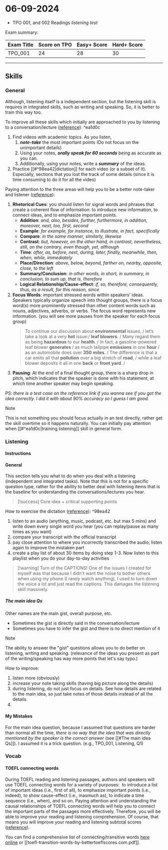 # 06-09-2024

- TPO 001, and 002 Readings *listening test*

Exam summary:

| Exam Title | Score on TPO | Easy+ Score | Hard+ Score |
| ---------- | ------------ | ----------- | ----------- |
| TPO_001    | 24           | 28          | 30          |

---
## Skills

### General
Although, listening itself is a independent section, but the listening skill is requires in integrated skills, such as writing and speaking. So, it is better to train this way too.

To improve all these skills which initially are approached to you by listening to a conversation/lecture ([reference](https://bettertoeflscores.com/toefl-ibt-listening-take-control-by-doing-three-homework-exercises/1491/)): ^ea1d0c
1. Find videos with academic topics. As you listen, 
	1. ***note-take*** the most important points (Do not focus on the unimportant details)
	2. Using your notes, ***orally speak for 60 seconds*** being as accurate as you can.
	3. Additionally, using your notes, write a ***summary*** of the ideas.
2. Practice [[#^98ea42|dictation]] for each video (or a subset of it). Especially, sections that you lost the track of some details (since it is time consuming to do it for all the video)

Paying attention to the three areas will help you to be a better note-taker and listener ([reference](https://bettertoeflscores.com/three-tips-for-better-listening-on-the-toefl-ibt/279/)):
1. **Rhetorical Cues**: you should listen for signal words and phrases that create a coherent flow of information: to introduce new information, to connect ideas, and to emphasize important points.
	- **Addition**: _and, also, besides, further, furthermore, in addition, moreover, next, too, first, second_
	- **Example**: _for example, for instance, to illustrate, in fact, specifically_
	- **Compare**: _in the same manner, similarly, likewise_
	- **Contrast**: _but, however, on the other hand, in contrast, nevertheless, still, on the contrary, even though, yet, although_
	- **Time**: _after, as, before, next, during, later, finally, meanwhile, then, when, while, immediately_
	- **Place/Direction**: _above, below, beyond, farther on, nearby, opposite, close, to the left_
	- **Summary/Conclusion**: _in other words, in short, in summary, in conclusion, to sum up, that is, therefore_
	- **Logical Relationship/Cause-effect**: _if, so, therefore, consequently, thus, as a result, for this reason, since_
2. **Focus Words**: important stressed words within speakers’ ideas. Speakers typically organize speech into thought groups, there is a focus word(s) more prominently stressed than other content words such as nouns, adjectives, adverbs, or verbs. The focus word represents new information. (you will see more pauses from the speaker for each focus group)
	> To continue our discussion about **environmental** issues, / let’s take a look at a very **hot** issue:/ **leaf blowers**. / Many regard them as being **hazardous** to our **health**. / In fact, a gasoline-powered leaf blower **generates** / as much tailpipe **emissions** in one **hour** / as an automobile does over **350** **miles**. / The difference is that a car emits all that **pollution** over a big stretch of **road**, / while a leaf blower deposits it all in one **back** or **front** **yard**. /
3. **Pausing**: At the end of a final thought group, there is a sharp drop in pitch, which indicates that the speaker is done with his statement, at which time another speaker may begin speaking.

PS: *there is a test case on the reference link if you wanna see if you got the idea correctly. I did it with about 90% accuracy so I guess I am good.*

>[!note] 
>This is not something you should focus actually in an test directly, rather get the skill overtime so it happens naturally. You can initially pay attention when [[#^ea1d0c|training listening]] skill in general form.

### Listening

#### Instructions

#### General
This section tells you what to do when you deal with a listening (independent and integrated tasks). Note that this is not for a specific question type, rather for the ability to better deal with listening items that is the baseline for understanding the conversations/lectures you hear.

>[!success] Core idea + critical supporting points

How to exercise the dictation ([reference](https://bettertoeflscores.com/music-and-toefl-ibt-listening-have-fun-while-you-listen/685/)): ^98ea42
1. listen to an audio (anything, music, podcast, etc. but max 5 mins) and write down every single word you hear (you can replay/pause as many times as you want)
2. compare your transcript with the official transcript
3. pay close attention to where you incorrectly transcribed the audio; listen again to improve the mistaken part
4. create a play list of about 30 items by doing step 1-3. Now listen to this playlist when you do your day-to-day activities

>[!warning] Turn of the CAPTIONS!
>One of the issues I created for myself was that because I didn't want the noise to bother others when using my phone (I rarely watch anything), I used to turn down the voice a lot and just read the captions. This damages the listening skill massively.

##### The main idea Qs
Other names are the main gist, overall purpose, etc.

- Sometimes the gist is directly said in the conversation/lecture
- Sometimes you have to infer the gist and there is no direct mention of it

>[!note] 
>The ability to answer the "gist" questions allows you to do better on listening, writing and speaking. (relevance of the ideas you present as part of the writing/speaking has way more points that let's say typo.)

How to improve:
1. listen more (obviously)
2. increase your note taking skills (having big picture along the details)
3. during listening, do not just focus on details. See how details are related to the main idea, so just take notes of those details instead of all the details.
4. 
#### My Mistakes
For the main idea question, because I assumed that questions are harder than normal all the time, *there is no way that the idea that was directly mentioned by the speaker is the correct answer* (see [[#The main idea Qs]]). I assumed it is a trick question. (e.g., TPO_001, Listening, Q1)
### Vocab

#### TOEFL connecting words
During TOEFL reading and listening passages, authors and speakers will use TOEFL connecting words for a variety of purposes:  to introduce a list of important ideas (i.e., first of all), to emphasize important points (i.e., indeed), to show cause-effect (i.e., inasmuch as), to indicate a time sequence (i.e., when), and so on. Paying attention and understanding the causal relationships of TOEFL connecting words will help you to connect the important parts of the passages more effectively. Therefore, you will be able to improve your reading and listening comprehension. Of course, that means you will improve your reading and listening subtotal scores ([reference](https://bettertoeflscores.com/toefl-connecting-words/8715/)).

You can find a comprehensive list of connecting/transitive words [here online](https://bettertoeflscores.com/toefl-transition-words/10249/) or [[toefl-transition-words-by-bettertoeflscores.com.pdf]].

